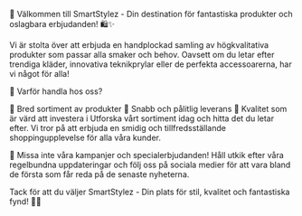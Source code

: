 🌟 Välkommen till SmartStylez - Din destination för fantastiska produkter och oslagbara erbjudanden! 🛍️✨

Vi är stolta över att erbjuda en handplockad samling av högkvalitativa produkter som passar alla smaker och behov. Oavsett om du letar efter trendiga kläder, innovativa teknikprylar eller de perfekta accessoarerna, har vi något för alla!

🎁 Varför handla hos oss?

🌈 Bred sortiment av produkter
🚚 Snabb och pålitlig leverans
💎 Kvalitet som är värd att investera i
Utforska vårt sortiment idag och hitta det du letar efter. Vi tror på att erbjuda en smidig och tillfredsställande shoppingupplevelse för alla våra kunder.

🤑 Missa inte våra kampanjer och specialerbjudanden! Håll utkik efter våra regelbundna uppdateringar och följ oss på sociala medier för att vara bland de första som får reda på de senaste nyheterna.

Tack för att du väljer SmartStylez - Din plats för stil, kvalitet och fantastiska fynd! 💖🛒
